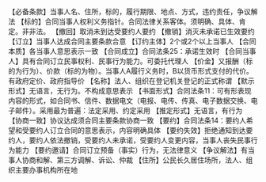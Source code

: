 【必备条款】当事人名、住所，标的，履行期限、地点、方式，违约责任，争议解法
【标的】合同当事人权利义务指针。合同法律关系客体。须明确、具体、肯定。非非法。
【撤回】取消未到达受要约人要约
【撤销】消灭未承诺已生效要约
【订立】当事人达成合同主要条款合意
【订约主体】2个或2个以上当事人
【合同本质】各当事人意思表示一致
【合同成立】合同法条25：承诺生效时
【合同当事人】具有合同订立民事权利、民事行为能力。可委托代理人
【价金】又报酬（标的为行为）、价款（标的为物）。当事人A履行义务时，B以货币形式支付的代价。有政府定价、政府指导价
【名称】法人、组织在登记机关登记的正式称谓
【默示形式】无语言，无行为。不构成意思表示
【书面形式】合同法条11：可有形表现内容的形式，如合同书、信件、数据电文（电报、电传、传真、电子数据交换、电子邮件）。采用最为普遍：法定采用、约定采用
【推定形式】无语言，有行为
【协商一致】协议达成须合同主要条款协商一致
【要约】合同法条14：要约人希望和受要约人订立合同的意思表示，内容明确具体
【要约失效】拒绝通知到达要约人，要约人依法撤销，受要约人未承诺，受要约人变更内容，当事人丧失民事行为能力
【要约邀请】合同订立预备（事实）行为，无法律意义
【争议解法】有当事人协商和解、第三方调解、诉讼、仲裁
【住所】公民长久居住场所，法人、组织主要办事机构所在地